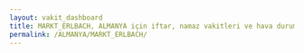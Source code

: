 ```yaml
---
layout: vakit_dashboard
title: MARKT_ERLBACH, ALMANYA için iftar, namaz vakitleri ve hava durumu - ilçe/eyalet seç
permalink: /ALMANYA/MARKT_ERLBACH/
---
```


<script type="text/javascript">
  var GLOBAL_COUNTRY = 'ALMANYA';
  var GLOBAL_CITY = 'MARKT_ERLBACH';
  var GLOBAL_STATE = '';
  var lat = 72;
  var lon = 21;
</script>
